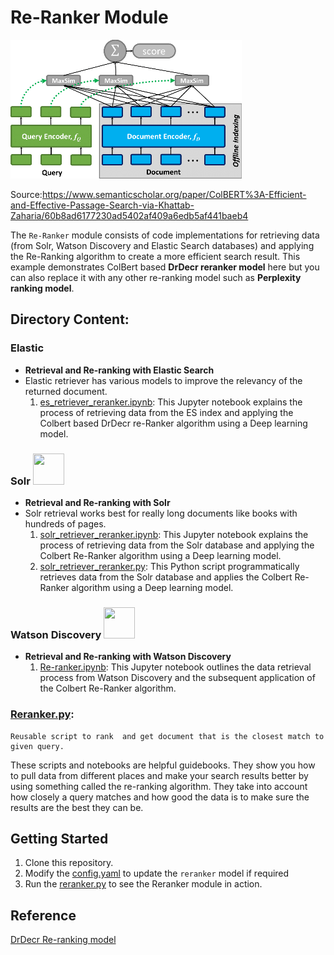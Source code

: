 # Re-Ranker Module

![ColBERT Framework](https://raw.githubusercontent.com/stanford-futuredata/ColBERT/master/docs/images/ColBERT-Framework-MaxSim-W370px.png)

Source:https://www.semanticscholar.org/paper/ColBERT%3A-Efficient-and-Effective-Passage-Search-via-Khattab-Zaharia/60b8ad6177230ad5402af409a6edb5af441baeb4

The `Re-Ranker` module consists of code implementations for retrieving data (from Solr, Watson Discovery and Elastic Search databases) and applying the Re-Ranking algorithm to create a more efficient search result. This example demonstrates ColBert based **DrDecr reranker model** here but you can also replace it with any other re-ranking model such as **Perplexity ranking model**.

## Directory Content:

### Elastic
- **Retrieval and Re-ranking with Elastic Search**
- Elastic retriever has various models to improve the relevancy of the returned document.
    1. [es_retriever_reranker.ipynb](../3.%20Re-ranker/Elastic%20Search/es_%20reteriver_reranker.ipynb): This Jupyter notebook explains the process of retrieving data from the ES index and applying the Colbert based DrDecr re-Ranker algorithm using a Deep learning model.

### Solr <img src="https://norconex.com/wp-content/uploads/Solr_Logo_on_white_web.png" height="50" width="50"> 
- **Retrieval and Re-ranking with Solr**
- Solr retrieval works best for really long documents like books with hundreds of pages. 
    1. [solr_retriever_reranker.ipynb](../3.%20Re-ranker/Solr/solr_retriever_reranker.ipynb): This Jupyter notebook explains the process of retrieving data from the Solr database and applying the Colbert Re-Ranker algorithm using a Deep learning model.
    2. [solr_retriever_reranker.py](../3.%20Re-ranker/Solr/solr_retriever_reranker.py): This Python script programmatically retrieves data from the Solr database and applies the Colbert Re-Ranker algorithm using a Deep learning model.

### Watson Discovery <img src="https://www.cloudcreations.com/wp-content/uploads/2020/10/icon_ibmwatson_5.png" height="50" width="50"> 
- **Retrieval and Re-ranking with Watson Discovery**
    1. [Re-ranker.ipynb](../3.%20Re-ranker/Watson%20Discovery/Re-ranker.ipynb): This Jupyter notebook outlines the data retrieval process from Watson Discovery and the subsequent application of the Colbert Re-Ranker algorithm.

### [Reranker.py](./reranker.py): 
    Reusable script to rank  and get document that is the closest match to given query. 

These scripts and notebooks are  helpful guidebooks. They show you how to pull data from different places and make your search results better by using something called the re-ranking algorithm. They take into account how closely a query matches and how good the data is to make sure the results are the best they can be.

## Getting Started

1. Clone this repository.
2. Modify the [config.yaml](../config.yaml) to update the `reranker` model if required
3. Run the [reranker.py](./reranker.py) to see the Reranker module in action.

## Reference
[DrDecr Re-ranking model](https://huggingface.co/PrimeQA/DrDecr_XOR-TyDi_whitebox)
